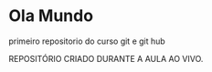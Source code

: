 # Ola Mundo
 primeiro repositorio do curso git e git hub

 REPOSITÓRIO CRIADO DURANTE A AULA AO VIVO.
